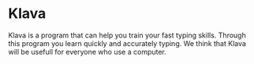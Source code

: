 # Klava
Klava is a program that can help you train your fast typing skills. Through this program you learn quickly and accurately typing. We think that Klava will be usefull for everyone who use a computer.
